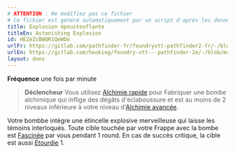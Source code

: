 ```yaml
---
# ATTENTION : Ne modifiez pas ce fichier
# Ce fichier est généré automatiquement par un script d'après les données du module Foundry VTT officiel et de sa traduction
title: Explosion époustouflante
titleEn: Astonishing Explosion
id: HEZeZcBWQR1QeWDo
urlFr: https://gitlab.com/pathfinder-fr/foundryvtt-pathfinder2-fr/-/blob/master/data/feats/HEZeZcBWQR1QeWDo.htm
urlEn: https://gitlab.com/hooking/foundry-vtt---pathfinder-2e/-/blob/master/packs/data/feats.db/astonishing-explosion.json
layout: dons
---
```

**Fréquence** une fois par minute

>**Déclencheur** Vous utilisez [Alchimie rapide](alchimie-rapide.md) pour Fabriquer une bombe alchimique qui inflige des dégâts d'éclaboussure et est au moins de 2 niveaux inférieure à votre niveau d'[Alchimie avancée](../capacité-classe/alchimie-avancée.md).

Votre bombbe intègre une étincelle explosive merveilleuse qui laisse les témoins interloqués. Toute cible touchée par votre Frappe avec la bombe est [Fascinée](../conditions/fasciné.md) par vous pendant 1 round. En cas de succès critique, la cible est aussi [Étourdie](../conditions/étourdi.md) 1.
